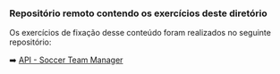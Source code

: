 ### Repositório remoto contendo os exercícios deste diretório

Os exercícios de fixação desse conteúdo foram realizados no seguinte repositório:

:arrow_right: [API - Soccer Team Manager](https://github.com/tiagordebarros/soccer-team-manager-api)
